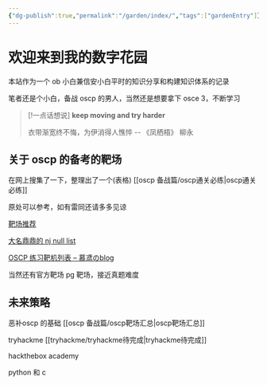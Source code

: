 ```yaml
---
{"dg-publish":true,"permalink":"/garden/index/","tags":["gardenEntry"]}
---
```



# 欢迎来到我的数字花园

本站作为一个 ob 小白兼信安小白平时的知识分享和构建知识体系的记录

笔者还是个小白，备战 oscp 的男人，当然还是想要拿下 osce 3，不断学习


> [!一点话想说]
> **keep moving and try harder**
> 
> 衣带渐宽终不悔，为伊消得人憔悴        --  《凤栖梧》 柳永


## 关于 oscp 的备考的靶场

在网上搜集了一下，整理出了一个(表格) [[oscp 备战篇/oscp通关必练\|oscp通关必练]]

原处可以参考，如有雷同还请多多见谅

[靶场推荐](https://www.offsec.fun/target/)

[大名鼎鼎的 nj null list](https://docs.google.com/spreadsheets/u/1/d/1dwSMIAPIam0PuRBkCiDI88pU3yzrqqHkDtBngUHNCw8/htmlview)

[OSCP 练习靶机列表 – 慕鸢のblog](https://www.muyuanhuck.cn/archives/810)

当然还有官方靶场 pg 靶场，接近真题难度

## 未来策略
恶补oscp 的基础 [[oscp 备战篇/oscp靶场汇总\|oscp靶场汇总]]

tryhackme [[tryhackme/tryhackme待完成\|tryhackme待完成]]

hackthebox academy

python 和 c